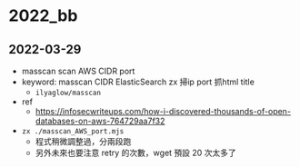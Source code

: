 # 2022_bb

## 2022-03-29
- masscan scan AWS CIDR port
- keyword: masscan CIDR ElasticSearch zx 掃ip port 抓html title
  - `ilyaglow/masscan`
- ref
  - https://infosecwriteups.com/how-i-discovered-thousands-of-open-databases-on-aws-764729aa7f32
- `zx ./masscan_AWS_port.mjs`
  - 程式稍微調整過，分兩段跑
  - 另外未來也要注意 retry 的次數，wget 預設 20 次太多了  

